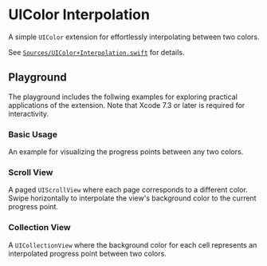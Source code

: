 # UIColor Interpolation

A simple `UIColor` extension for effortlessly interpolating between two colors. 

See [`Sources/UIColor+Interpolation.swift`](UIColor%2BInterpolation.playground/Sources/UIColor%2BInterpolation.swift) for details.

## Playground

The playground includes the follwing examples for exploring practical applications of the extension. Note that Xcode 7.3 or later is required for interactivity.

### Basic Usage

An example for visualizing the progress points between any two colors.

### Scroll View

A paged `UIScrollView` where each page corresponds to a different color. Swipe horizontally to interpolate the view's background color to the current progress point.

### Collection View

A `UICollectionView` where the background color for each cell represents an interpolated progress point between two colors.